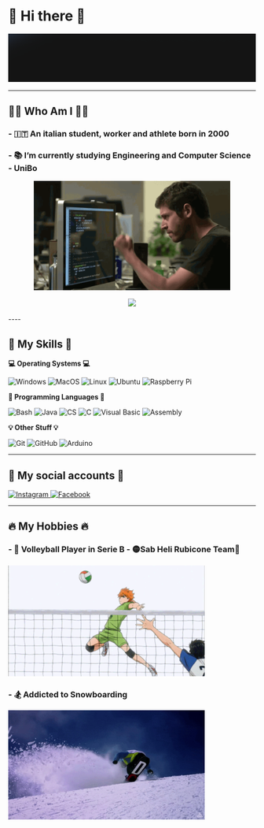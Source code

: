 # 👋 Hi there 👋

<img alt="Welcome" src="./res/Welcome3.gif" width="800" />

----

## 👨‍💻 Who Am I 👨‍💻

### - 🇮🇹 An italian student, worker and athlete born in 2000
### - 📚 I’m currently studying Engineering and Computer Science - UniBo
<p align="center">
  <img alt="Coder" src="./res/Coder.gif" width="400" />
</p>

<p align="center">
  <img src="https://img.shields.io/badge/-Windows-0078D6?style=for-the-badge&logo=windows&logoColor=white" />
</p>
----

## 🔧 My Skills 🔧
  
  <b> 💻 Operating Systems 💻 </b> <br> 
  <p>
  <img alt="Windows" src="https://img.shields.io/badge/-Windows-0078D6?style=for-the-badge&logo=windows&logoColor=white" />
  <img alt="MacOS" src="https://img.shields.io/badge/-Mac_OS-000000?style=for-the-badge&logo=apple&logoColor=white" />
  <img alt="Linux" src="https://img.shields.io/badge/-Linux-FCC624?style=for-the-badge&logo=linux&logoColor=black" />
  <img alt="Ubuntu" src="https://img.shields.io/badge/-Ubuntu-E95420?style=for-the-badge&logo=ubuntu&logoColor=white" />
  <img alt="Raspberry Pi" src="https://img.shields.io/badge/-Raspberry Pi-C51A4A?style=for-the-badge&logo=raspberry-pi&logoColor=white" />
  </p>
  
  <b> 📝 Programming Languages 📝 </b> <br>
  <p>
    <img alt="Bash" src="https://img.shields.io/badge/-Bash-4EAA25?style=for-the-badge&logo=gnu-bash&logoColor=white" />
    <img alt="Java" src="https://img.shields.io/badge/-Java-007396?style=for-the-badge&logo=java&logoColor=white" />
    <img alt="CS" src="https://img.shields.io/badge/-C %23-239120?style=for-the-badge&logo=c-sharp&logoColor=white" />
    <img alt="C" src="https://img.shields.io/badge/-Ansi C-A8B9CC?style=for-the-badge&logo=c&logoColor=black" />
    <img alt="Visual Basic" src="https://img.shields.io/badge/-Visual_Basic-342D7E?style=for-the-badge&logo=visual-studio-code&logoColor=white" />
    <img alt="Assembly" src="https://img.shields.io/badge/-Assembly-ff9933?style=for-the-badge&logo=a-frame&logoColor=white" />
    
  </p>
  
  <b> 💡 Other Stuff 💡 </b> <br>
  <p>
    <img alt="Git" src="https://img.shields.io/badge/-Git-F05032?style=for-the-badge&logo=Git&logoColor=white" />
    <img alt="GitHub" src="https://img.shields.io/badge/-Github-181717?style=for-the-badge&logo=github&logoColor=white" />
    <img alt="Arduino" src="https://img.shields.io/badge/-Arduino-00979D?style=for-the-badge&logo=Arduino&logoColor=white" />
  </p>
  

----

## 📲 My social accounts 📲
<p>
  <a href="https://www.instagram.com/andrezamma/">
    <img alt="Instagram" src="https://img.shields.io/badge/-Instagram-E4405F?style=for-the-badge&logo=instagram&logoColor=white" />
  </a> 
  <a href="https://www.facebook.com/andrea.zammarchi.39/">
    <img alt="Facebook" src="https://img.shields.io/badge/-Facebook-003d99?style=for-the-badge&logo=facebook&logoColor=white" />
  </a>  
  
</p>

----

## 🔥 My Hobbies 🔥
### - 🏐 Volleyball Player in Serie B - 🟡Sab Heli Rubicone Team🔵
<img alt="Volley" src="./res/Volley.gif" width="400" />
 
### - 🏂 Addicted to Snowboarding
<img alt="Snowboard" src="./res/Snow3.gif" width="400" />
